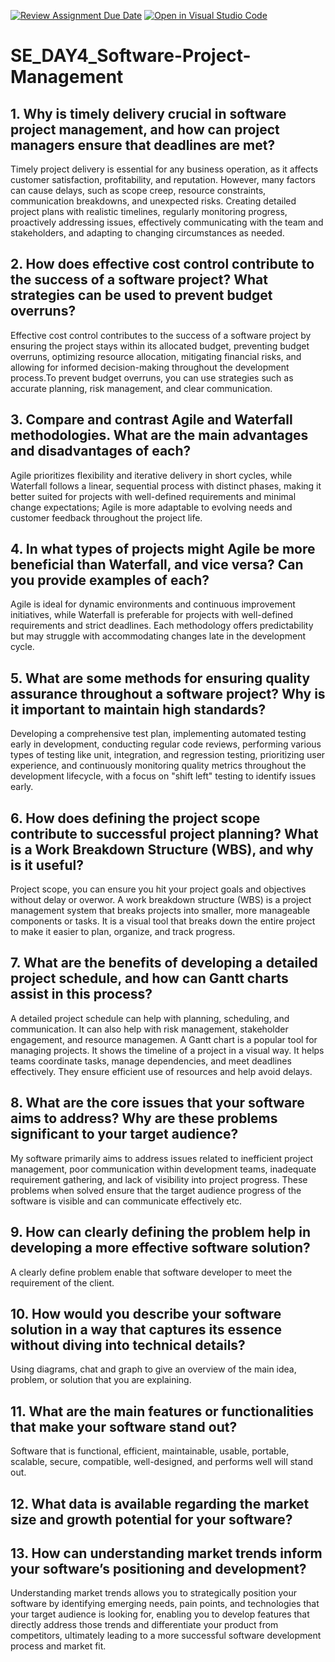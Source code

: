 [![Review Assignment Due Date](https://classroom.github.com/assets/deadline-readme-button-22041afd0340ce965d47ae6ef1cefeee28c7c493a6346c4f15d667ab976d596c.svg)](https://classroom.github.com/a/9pw6JKcu)
[![Open in Visual Studio Code](https://classroom.github.com/assets/open-in-vscode-2e0aaae1b6195c2367325f4f02e2d04e9abb55f0b24a779b69b11b9e10269abc.svg)](https://classroom.github.com/online_ide?assignment_repo_id=18468149&assignment_repo_type=AssignmentRepo)
# SE_DAY4_Software-Project-Management
## 1. Why is timely delivery crucial in software project management, and how can project managers ensure that deadlines are met?
Timely project delivery is essential for any business operation, as it affects customer satisfaction, profitability, and reputation. However, many factors can cause delays, such as scope creep, resource constraints, communication breakdowns, and unexpected risks. Creating detailed project plans with realistic timelines, regularly monitoring progress, proactively addressing issues, effectively communicating with the team and stakeholders, and adapting to changing circumstances as needed. 

## 2. How does effective cost control contribute to the success of a software project? What strategies can be used to prevent budget overruns?
Effective cost control contributes to the success of a software project by ensuring the project stays within its allocated budget, preventing budget overruns, optimizing resource allocation, mitigating financial risks, and allowing for informed decision-making throughout the development process.To prevent budget overruns, you can use strategies such as accurate planning, risk management, and clear communication.

## 3. Compare and contrast Agile and Waterfall methodologies. What are the main advantages and disadvantages of each?
Agile prioritizes flexibility and iterative delivery in short cycles, while Waterfall follows a linear, sequential process with distinct phases, making it better suited for projects with well-defined requirements and minimal change expectations; Agile is more adaptable to evolving needs and customer feedback throughout the project life.

## 4. In what types of projects might Agile be more beneficial than Waterfall, and vice versa? Can you provide examples of each?
Agile is ideal for dynamic environments and continuous improvement initiatives, while Waterfall is preferable for projects with well-defined requirements and strict deadlines. Each methodology offers predictability but may struggle with accommodating changes late in the development cycle.

## 5. What are some methods for ensuring quality assurance throughout a software project? Why is it important to maintain high standards?
Developing a comprehensive test plan, implementing automated testing early in development, conducting regular code reviews, performing various types of testing like unit, integration, and regression testing, prioritizing user experience, and continuously monitoring quality metrics throughout the development lifecycle, with a focus on "shift left" testing to identify issues early.

## 6. How does defining the project scope contribute to successful project planning? What is a Work Breakdown Structure (WBS), and why is it useful?
Project scope, you can ensure you hit your project goals and objectives without delay   or overwor. A work breakdown structure (WBS) is a project management system that breaks projects into smaller, more manageable components or tasks. It is a visual tool that breaks down the entire project to make it easier to plan, organize, and track progress.

## 7. What are the benefits of developing a detailed project schedule, and how can Gantt charts assist in this process?
A detailed project schedule can help with planning, scheduling, and communication. It can also help with risk management, stakeholder engagement, and resource managemen. A Gantt chart is a popular tool for managing projects. It shows the timeline of a project in a visual way. It helps teams coordinate tasks, manage dependencies, and meet deadlines effectively. They ensure efficient use of resources and help avoid delays. 

## 8. What are the core issues that your software aims to address? Why are these problems significant to your target audience?
My software primarily aims to address issues related to inefficient project management, poor communication within development teams, inadequate requirement gathering, and lack of visibility into project progress. These problems when solved ensure that the target audience progress of the software is visible and can communicate effectively etc.

## 9. How can clearly defining the problem help in developing a more effective software solution?
A clearly define problem enable that software developer to meet the requirement of the client.

## 10. How would you describe your software solution in a way that captures its essence without diving into technical details?
Using diagrams, chat and graph to  give an overview of the main idea, problem, or solution that you are explaining.

## 11. What are the main features or functionalities that make your software stand out?
Software that is functional, efficient, maintainable, usable, portable, scalable, secure, compatible, well-designed, and performs well will stand out. 

## 12. What data is available regarding the market size and growth potential for your software?

## 13. How can understanding market trends inform your software’s positioning and development?
Understanding market trends allows you to strategically position your software by identifying emerging needs, pain points, and technologies that your target audience is looking for, enabling you to develop features that directly address those trends and differentiate your product from competitors, ultimately leading to a more successful software development process and market fit. 
